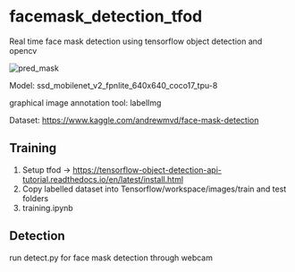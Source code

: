 # facemask_detection_tfod

Real time face mask detection using tensorflow object detection and opencv

![pred_mask](https://user-images.githubusercontent.com/64649488/138548145-a0a4cf64-fe85-4ce4-957c-8e7c2870dd66.gif)

Model: ssd_mobilenet_v2_fpnlite_640x640_coco17_tpu-8

graphical image annotation tool: labelImg

Dataset: https://www.kaggle.com/andrewmvd/face-mask-detection


## Training 
1. Setup tfod -> https://tensorflow-object-detection-api-tutorial.readthedocs.io/en/latest/install.html
2. Copy labelled dataset into Tensorflow/workspace/images/train and test folders
3. training.ipynb 

## Detection
run detect.py for face mask detection through webcam

